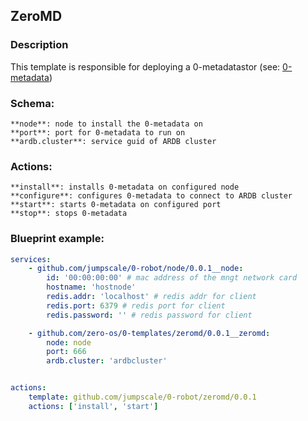 ## ZeroMD
### Description

This template is responsible for deploying a 0-metadatastor (see: [0-metadata](https://github.com/zero-os/0-metadata))

### Schema:
    **node**: node to install the 0-metadata on 
    **port**: port for 0-metadata to run on
    **ardb.cluster**: service guid of ARDB cluster
    
### Actions:
    **install**: installs 0-metadata on configured node
    **configure**: configures 0-metadata to connect to ARDB cluster
    **start**: starts 0-metadata on configured port
    **stop**: stops 0-metadata 

### Blueprint example:
```yaml
services:
    - github.com/jumpscale/0-robot/node/0.0.1__node:
        id: '00:00:00:00' # mac address of the mngt network card
        hostname: 'hostnode'
        redis.addr: 'localhost' # redis addr for client
        redis.port: 6379 # redis port for client
        redis.password: '' # redis password for client

    - github.com/zero-os/0-templates/zeromd/0.0.1__zeromd:
        node: node
        port: 666
        ardb.cluster: 'ardbcluster'


actions:
    template: github.com/jumpscale/0-robot/zeromd/0.0.1
    actions: ['install', 'start']
```
